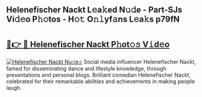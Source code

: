 ## Helenefischer Nackt L𝚎a𝚔ed N𝚞𝚍e - Part-SJs Vi𝚍𝚎o P𝚑𝚘tos - H𝚘𝚝 O𝚗𝚕yf𝚊ns L𝚎a𝚔s p79fN

# <h2><a href="http://kf68w39.oniu.top/?m=Helenefischer+Nackt">🔗👉 🔴 Helenefischer Nackt P𝚑ot𝚘𝚜 V𝚒d𝚎o</a></h2>

[![Helenefischer Nackt Nu𝚍e𝚜](https://i.imgur.com/0qMVB7G.gif)](http://kf68w39.oniu.top/?m=Helenefischer+Nackt)
Social media influencer Helenefischer Nackt, famed for disseminating dance and lifestyle knowledge, through presentations and personal blogs. Brilliant comedian Helenefischer Nackt, celebrated for their remarkable abilities and achievements in making people laugh.  
